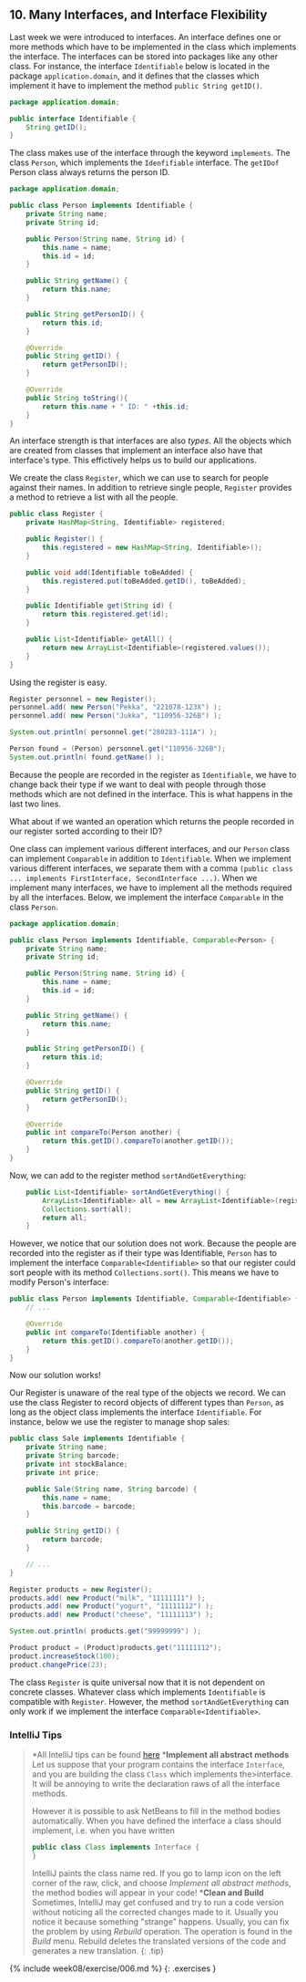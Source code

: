 ## 10. Many Interfaces, and Interface Flexibility

Last week we were introduced to interfaces. An interface defines one or more methods which have to be implemented in the class which implements the interface. The interfaces can be stored into packages like any other class. For instance, the interface `Identifiable` below is located in the package `application.domain`, and it defines that the classes which implement it have to implement the method `public String getID()`.

```java
package application.domain;

public interface Identifiable {
    String getID();
}
```

The class makes use of the interface through the keyword `implements`. The class `Person`, which implements the `Idenfifiable` interface. The `getIDof` Person class always returns the person ID.

```java
package application.domain;

public class Person implements Identifiable {
    private String name;
    private String id;

    public Person(String name, String id) {
        this.name = name;
        this.id = id;
    }

    public String getName() {
        return this.name;
    }

    public String getPersonID() {
        return this.id;
    }

    @Override
    public String getID() {
        return getPersonID();
    }

    @Override
    public String toString(){
        return this.name + " ID: " +this.id;
    }
}
```

An interface strength is that interfaces are also *types*. All the objects which are created from classes that implement an interface also have that interface's type. This effictively helps us to build our applications.

We create the class `Register`, which we can use to search for people against their names. In addition to retrieve single people, `Register` provides a method to retrieve a list with all the people.

```java
public class Register {
    private HashMap<String, Identifiable> registered;

    public Register() {
        this.registered = new HashMap<String, Identifiable>();
    }

    public void add(Identifiable toBeAdded) {
        this.registered.put(toBeAdded.getID(), toBeAdded);
    }

    public Identifiable get(String id) {
        return this.registered.get(id);
    }

    public List<Identifiable> getAll() {
        return new ArrayList<Identifiable>(registered.values());
    }
}
```

Using the register is easy.

```java
Register personnel = new Register();
personnel.add( new Person("Pekka", "221078-123X") );
personnel.add( new Person("Jukka", "110956-326B") );

System.out.println( personnel.get("280283-111A") );

Person found = (Person) personnel.get("110956-326B");
System.out.println( found.getName() );
```

Because the people are recorded in the register as `Identifiable`, we have to change back their type if we want to deal with people through those methods which are not defined in the interface. This is what happens in the last two lines.

What about if we wanted an operation which returns the people recorded in our register sorted according to their ID?

One class can implement various different interfaces, and our `Person` class can implement `Comparable` in addition to `Identifiable`. When we implement various different interfaces, we separate them with a comma `(public class ... implements FirstInterface, SecondInterface ...)`. When we implement many interfaces, we have to implement all the methods required by all the interfaces. Below, we implement the interface `Comparable` in the class `Person`.

```java
package application.domain;

public class Person implements Identifiable, Comparable<Person> {
    private String name;
    private String id;

    public Person(String name, String id) {
        this.name = name;
        this.id = id;
    }

    public String getName() {
        return this.name;
    }

    public String getPersonID() {
        return this.id;
    }

    @Override
    public String getID() {
        return getPersonID();
    }

    @Override
    public int compareTo(Person another) {
        return this.getID().compareTo(another.getID());
    }
}
```

Now, we can add to the register method `sortAndGetEverything`:

```java
    public List<Identifiable> sortAndGetEverything() {
        ArrayList<Identifiable> all = new ArrayList<Identifiable>(registered.values());
        Collections.sort(all);
        return all;
    }
```

However, we notice that our solution does not work. Because the people are recorded into the register as if their type was Identifiable, `Person` has to implement the interface `Comparable<Identifiable>` so that our register could sort people with its method `Collections.sort()`. This means we have to modify Person's interface:

```java
public class Person implements Identifiable, Comparable<Identifiable> {
    // ...

    @Override
    public int compareTo(Identifiable another) {
        return this.getID().compareTo(another.getID());
    }
}
```

Now our solution works!

Our Register is unaware of the real type of the objects we record. We can use the class Register to record objects of different types than `Person`, as long as the object class implements the interface `Identifiable`. For instance, below we use the register to manage shop sales:

```java
public class Sale implements Identifiable {
    private String name;
    private String barcode;
    private int stockBalance;
    private int price;

    public Sale(String name, String barcode) {
        this.name = name;
        this.barcode = barcode;
    }

    public String getID() {
        return barcode;
    }

    // ...
}

Register products = new Register();
products.add( new Product("milk", "11111111") );
products.add( new Product("yogurt", "11111112") );
products.add( new Product("cheese", "11111113") );

System.out.println( products.get("99999999") );

Product product = (Product)products.get("11111112");
product.increaseStock(100);
product.changePrice(23);
```

The class `Register` is quite universal now that it is not dependent on concrete classes. Whatever class which implements `Identifiable` is compatible with `Register`. However, the method `sortAndGetEverything` can only work if we implement the interface `Comparable<Identifiable>`.

### IntelliJ Tips
>*All IntelliJ tips can be found [here](https://avansti.github.io/TI1.1-OGP0-OGP1-Lesmateriaal/intellij)
>***Implement all abstract methods**
>Let us suppose that your program contains the interface `Interface`, and you are building the class `Class` which implements the>interface. It will be annoying to write the declaration raws of all the interface methods.
>
>However it is possible to ask NetBeans to fill in the method bodies automatically. When you have defined the interface a class should implement, i.e. when you have written
>
>```java
>public class Class implements Interface {
>}
>```
>
>IntelliJ paints the class name red. If you go to lamp icon on the left corner of the raw, click, and choose *Implement all abstract methods*, the method bodies will appear in your code!
>***Clean and Build**
>Sometimes, IntelliJ may get confused and try to run a code version without noticing all the corrected changes made to it. Usually  you notice it because something "strange" happens. Usually, you can fix the problem by using *Rebuild* operation. The operation is found in the *Build* menu. Rebuild deletes the translated versions of the code and generates a new translation.
>{: .tip}

{% include week08/exercise/006.md %}
{: .exercises }